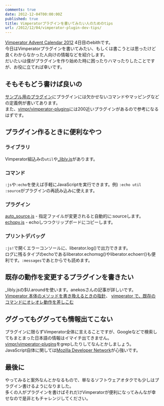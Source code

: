 ```yaml
---
comments: true
date: 2012-12-04T00:00:00Z
published: true
title: Vimperatorプラグインを書いてみたい人のためのtips
url: /2012/12/04/vimperator-plugin-dev-tips/
---
```


[Vimperator Advent Calendar 2012](http://atnd.org/events/34070 "Vimperator Advent Calendar 2012 : ATND") 4日目のebithです。  
今日はVimperatorプラグインを書いてみたい、もしくは書こうとは思ったけど良くわからなかった人向けの情報などを紹介します。  
だいたいは僕がプラグインを作り始めた時に困ったりハマったりしたことですが、お役に立てれば幸いです。

## そもそもどう書けば良いの
[サンプル用のプラグイン](https://github.com/vimpr/vimperator-plugins/blob/master/function-template.js "vimperator-plugins/function-template.js at master · vimpr/vimperator-plugins")にプラグインには欠かせないコマンドやマッピングなどの定義例が書いてあります。  
また、[vimpr/vimperator-plugins](https://github.com/vimpr/vimperator-plugins "vimpr/vimperator-plugins")には200近いプラグインがあるので参考になるはずです。

## プラグイン作るときに便利なやつ

### ライブラリ
Vimperator組込みの`util`や[\_libly.js](https://github.com/vimpr/vimperator-plugins/blob/master/_libly.js "vimperator-plugins/_libly.js at master · vimpr/vimperator-plugins")があります。

### コマンド
`:js`や`:echo`を使えば手軽にJavaScriptを実行できます。例) `:echo util`  
`:source`がプラグインの再読み込みに使えます。

### プラグイン
[auto\_source.js](https://github.com/vimpr/vimperator-plugins/blob/master/auto_source.js "vimperator-plugins/auto_source.js at master · vimpr/vimperator-plugins") - 指定ファイルが変更されると自動的に:sourceします。  
[echopy.js](https://github.com/vimpr/vimperator-plugins/blob/master/echopy.js "vimperator-plugins/echopy.js at master · vimpr/vimperator-plugins" ) - echoしつつクリップボードにコピーします。
<!--- [sitesearch](https://github.com/vimpr/vimperator-rc/blob/b6a3ef4de8a7befebbdbad56c1762423bbe1e7f7/anekos/.vimperatorrc.js#L595-L612 "vimperator-rc/anekos/.vimperatorrc.js at b6a3ef4de8a7befebbdbad56c1762423bbe1e7f7 · vimpr/vimperator-rc")
 Googleのサイト内検索を開く-->

### プリントデバッグ
`:js!`で開くエラーコンソールに、liberator.log()で出力できます。  
ログに残るタイプのechoであるliberator.echomsg()やliberator.echoerr()も便利です。`:messages`であとからでも読めます。

## 既存の動作を変更するプラグインを書きたい
\_libly.jsの$U.aroundを使います。anekosさんの記事が詳しいです。  
[Vimperator 本体のメソッドを書き換えるときの指針](http://vimperator.g.hatena.ne.jp/nokturnalmortum/20100120/1263929847 "Vimperator 本体のメソッドを書き換えるときの指針 - Death to false Web browser! - vimperatorグループ")、
[vimperator で、既存のコマンドにオレオレ動作を差しこむ](http://vimperator.g.hatena.ne.jp/nokturnalmortum/20120811/1344688021 "vimperator で、既存のコマンドにオレオレ動作を差しこむ - Death to false Web browser! - vimperatorグループ")

## ググってもググっても情報出てこない
プラグインに限らずVimperator全体に言えることですが、Googleなどで検索してもまとまった日本語の情報はイマイチ出てきません。  
[vimpr/vimperator-plugins](https://github.com/vimpr/vimperator-plugins "vimpr/vimperator-plugins")をgrepしたりしてなんとかしましょう。  
JavaScript自体に関しては[Mozilla Developer Network](https://developer.mozilla.org/ "Mozilla Developer Network")が心強いです。

## 最後に
やってみると案外なんとかなるもので、単なるソフトウェアオタクでも少しはプラグイン書けるようになりました。  
多くの人がプラグインを書けばそれだけVimperatorが便利になってみんなが幸せなので是非ともチャレンジしてください。
